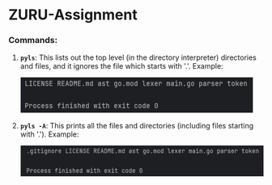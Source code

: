# ZURU-Assignment

### **Commands:**
1. **`pyls`**: This lists out the top level (in the directory interpreter) directories and files, and it ignores the file which starts with '.'. Example:

    ![pyls](images/pyls.png "pyls")
2. **`pyls -A`**: This prints all the files and directories (including files starting with '.'). Example:
    
    ![pyls -A](images/pyls_-A.png "pyls -A")